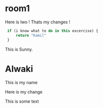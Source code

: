 # room1

Here is Iwo ! Thats my changes !

```javascript
 if (i know what to do in this excercise) {
     return "Kamil"
 }
```



This is Sunny.


# Alwaki


This is my name

Here is my change


<p>This is some text</p>


